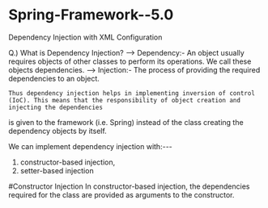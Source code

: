 # Spring-Framework--5.0
Dependency Injection with XML Configuration

Q.) What is Dependency Injection?
--> Dependency:- An object usually requires objects of other classes to perform its operations. We call these objects dependencies.
--> Injection:- The process of providing the required dependencies to an object.

    Thus dependency injection helps in implementing inversion of control (IoC). This means that the responsibility of object creation and injecting the dependencies 
is given to the framework (i.e. Spring) instead of the class creating the dependency objects by itself.

We can implement dependency injection with:---

1. constructor-based injection,
2. setter-based injection

#Constructor Injection
In constructor-based injection, the dependencies required for the class are provided as arguments to the constructor.
